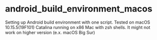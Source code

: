# android_build_environment_macos
Setting up Android build environment with one script. Tested on macOS 10.15.5(19F101) Catalina running on x86 Mac with zsh shells. It might not work on higher version (e.x. macOS Big Sur)
